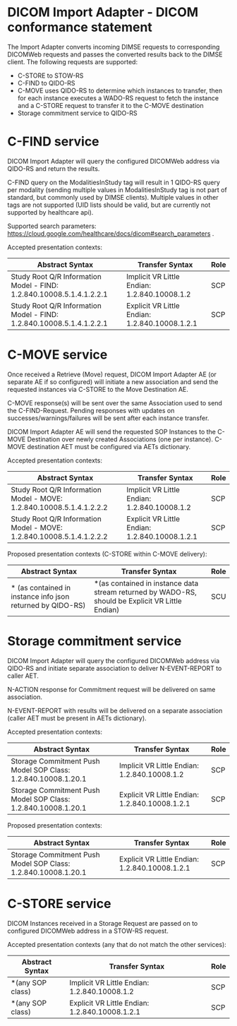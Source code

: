 # DICOM Import Adapter - DICOM conformance statement

The Import Adapter converts incoming DIMSE requests to corresponding DICOMWeb requests and passes the converted results back to the DIMSE client. The following requests are supported:
- C-STORE to STOW-RS
- C-FIND to QIDO-RS
- C-MOVE uses QIDO-RS to determine which instances to transfer, then for each instance executes a 
WADO-RS request to fetch the instance and a C-STORE request to transfer it to the C-MOVE destination
- Storage commitment service to QIDO-RS

# C-FIND service

DICOM Import Adapter will query the configured DICOMWeb address via QIDO-RS and return the results.

C-FIND query on the ModalitiesInStudy tag will result in 1 QIDO-RS query per modality (sending multiple values in ModalitiesInStudy tag is not part of standard, but commonly used by DIMSE clients).
Multiple values in other tags are not supported (UID lists should be valid, but are currently not supported by healthcare api).

Supported search parameters: https://cloud.google.com/healthcare/docs/dicom#search_parameters .

Accepted presentation contexts:

| Abstract Syntax | Transfer Syntax | Role |
| --- | --- | --- |
|Study Root Q/R Information Model - FIND: 1.2.840.10008.5.1.4.1.2.2.1|Implicit VR Little Endian: 1.2.840.10008.1.2| SCP
|Study Root Q/R Information Model - FIND: 1.2.840.10008.5.1.4.1.2.2.1|Explicit VR Little Endian: 1.2.840.10008.1.2.1| SCP

# C-MOVE service

Once received a Retrieve (Move) request, DICOM Import Adapter AE (or separate AE if so configured) will initiate a new association and send the requested instances via C-STORE to the Move Destination AE.

C-MOVE response(s) will be sent over the same Association used to send the C-FIND-Request. Pending responses with updates on successes/warnings/failures will be sent after each instance transfer.

DICOM Import Adapter AE will send the requested SOP Instances to the C-MOVE Destination  over newly created Associations (one per instance). C-MOVE destination AET must be configured via AETs dictionary.

Accepted presentation contexts:

| Abstract Syntax | Transfer Syntax | Role |
| --- | --- | --- |
|Study Root Q/R Information Model - MOVE: 1.2.840.10008.5.1.4.1.2.2.2|Implicit VR Little Endian: 1.2.840.10008.1.2| SCP
|Study Root Q/R Information Model - MOVE: 1.2.840.10008.5.1.4.1.2.2.2|Explicit VR Little Endian: 1.2.840.10008.1.2.1| SCP

Proposed presentation contexts (C-STORE within C-MOVE delivery):

| Abstract Syntax | Transfer Syntax | Role |
| --- | --- | --- |
|* (as contained in instance info json returned by QIDO-RS)|*(as contained in instance data stream returned by WADO-RS, should be Explicit VR Little Endian)| SCU

# Storage commitment service

DICOM Import Adapter will query the configured DICOMWeb address via QIDO-RS and initiate separate association to deliver N-EVENT-REPORT to caller AET.

N-ACTION response for Commitment request will be delivered on same association.

N-EVENT-REPORT with results will be delivered on a separate association (caller AET must be present in AETs dictionary).

Accepted presentation contexts:

| Abstract Syntax | Transfer Syntax | Role |
| --- | --- | --- |
|Storage Commitment Push Model SOP Class: 1.2.840.10008.1.20.1|Implicit VR Little Endian: 1.2.840.10008.1.2| SCP
|Storage Commitment Push Model SOP Class: 1.2.840.10008.1.20.1|Explicit VR Little Endian: 1.2.840.10008.1.2.1| SCP

Proposed presentation contexts:

| Abstract Syntax | Transfer Syntax | Role |
| --- | --- | --- |
|Storage Commitment Push Model SOP Class: 1.2.840.10008.1.20.1|Explicit VR Little Endian: 1.2.840.10008.1.2.1| SCP

# C-STORE service

DICOM Instances received in a Storage Request are passed on to configured DICOMWeb address in a STOW-RS request.

Accepted presentation contexts (any that do not match the other services):

| Abstract Syntax | Transfer Syntax | Role |
| --- | --- | --- |
|*(any SOP class)|Implicit VR Little Endian: 1.2.840.10008.1.2| SCP
|*(any SOP class)|Explicit VR Little Endian: 1.2.840.10008.1.2.1| SCP
